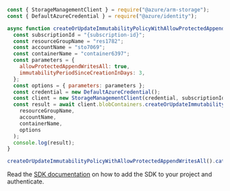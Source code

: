 ```javascript
const { StorageManagementClient } = require("@azure/arm-storage");
const { DefaultAzureCredential } = require("@azure/identity");

async function createOrUpdateImmutabilityPolicyWithAllowProtectedAppendWritesAll() {
  const subscriptionId = "{subscription-id}";
  const resourceGroupName = "res1782";
  const accountName = "sto7069";
  const containerName = "container6397";
  const parameters = {
    allowProtectedAppendWritesAll: true,
    immutabilityPeriodSinceCreationInDays: 3,
  };
  const options = { parameters: parameters };
  const credential = new DefaultAzureCredential();
  const client = new StorageManagementClient(credential, subscriptionId);
  const result = await client.blobContainers.createOrUpdateImmutabilityPolicy(
    resourceGroupName,
    accountName,
    containerName,
    options
  );
  console.log(result);
}

createOrUpdateImmutabilityPolicyWithAllowProtectedAppendWritesAll().catch(console.error);
```

Read the [SDK documentation](https://github.com/Azure/azure-sdk-for-js/blob/%40azure%2Farm-storage_17.2.0/sdk/storage/arm-storage/README.md) on how to add the SDK to your project and authenticate.
